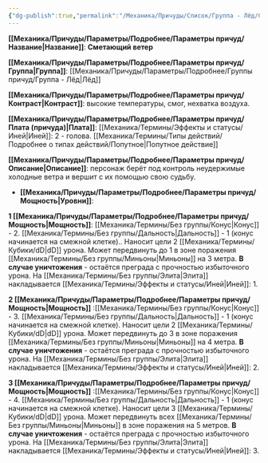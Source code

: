 ```yaml
---
{"dg-publish":true,"permalink":"/Механика/Причуды/Список/Группа - Лёд/Сметающий ветер/","noteIcon":"","created":"2025-09-11T18:52:06.020+03:00","updated":"2025-09-11T14:07:31.720+03:00"}
---
```




**[[Механика/Причуды/Параметры/Подробнее/Параметры причуд/Название\|Название]]**: **Сметающий ветер**

**[[Механика/Причуды/Параметры/Подробнее/Параметры причуд/Группа\|Группа]]**: [[Механика/Причуды/Параметры/Подробнее/Группы причуд/Группа - Лёд\|Лёд]] 

**[[Механика/Причуды/Параметры/Подробнее/Параметры причуд/Контраст\|Контраст]]**: высокие температуры, смог, нехватка воздуха.

**[[Механика/Причуды/Параметры/Подробнее/Параметры причуд/Плата (причуда)\|Плата]]**: [[Механика/Термины/Эффекты и статусы/Иней\|Иней]]: 2 - голова. [[Механика/Термины/Типы действий/Подробнее о типах действий/Попутное\|Попутное действие]]

**[[Механика/Причуды/Параметры/Подробнее/Параметры причуд/Описание\|Описание]]**: персонаж берёт под контроль неудержимые холодные ветра и вершит с их помощью свою судьбу.


- **[[Механика/Причуды/Параметры/Подробнее/Параметры причуд/Мощность\|Уровни]]**:

**1 [[Механика/Причуды/Параметры/Подробнее/Параметры причуд/Мощность\|Мощность]]**: [[Механика/Термины/Без группы/Конус\|Конус]] - 2. [[Механика/Термины/Без группы/Дальность\|Дальность]] - 1  (конус начинается на смежной клетке).. Наносит цели 2 [[Механика/Термины/Кубики/dD\|dD]] урона. 
Может передвинуть до 1 в зоне поражения [[Механика/Термины/Без группы/Миньоны\|Миньоны]] на 3 метра. **В случае уничтожения** - остаётся преграда с прочностью избыточного урона. 
На [[Механика/Термины/Без группы/Элита\|Элита]] накладывается [[Механика/Термины/Эффекты и статусы/Иней\|Иней]]: 1. 

**2 [[Механика/Причуды/Параметры/Подробнее/Параметры причуд/Мощность\|Мощность]]** :[[Механика/Термины/Без группы/Конус\|Конус]] - 3. [[Механика/Термины/Без группы/Дальность\|Дальность]] - 1 (конус начинается на смежной клетке). Наносит цели 2 [[Механика/Термины/Кубики/dD\|dD]] урона. 
Может передвинуть до 3 в зоне поражения [[Механика/Термины/Без группы/Миньоны\|Миньоны]] на 4 метра. **В случае уничтожения** - остаётся преграда с прочностью избыточного урона. 
На [[Механика/Термины/Без группы/Элита\|Элита]] накладывается [[Механика/Термины/Эффекты и статусы/Иней\|Иней]]: 2. 

**3 [[Механика/Причуды/Параметры/Подробнее/Параметры причуд/Мощность\|Мощность]]** :[[Механика/Термины/Без группы/Конус\|Конус]] - 4. [[Механика/Термины/Без группы/Дальность\|Дальность]] - 1 (конус начинается на смежной клетке). Наносит цели 3 [[Механика/Термины/Кубики/dD\|dD]] урона. 
Может передвинуть всех [[Механика/Термины/Без группы/Миньоны\|Миньоны]] в зоне поражения на 5 метров. **В случае уничтожения** - остаётся преграда с прочностью избыточного урона. 
На [[Механика/Термины/Без группы/Элита\|Элита]] накладывается [[Механика/Термины/Эффекты и статусы/Иней\|Иней]]: 3. 